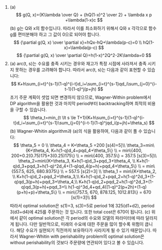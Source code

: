 1. (a)
$$
g(Q, x)={K\lambda \over Q} + {hQ(1-x)^2 \over 2} + \lambda x p +\lambda(1-x)c
$$
(b)
g는 Q와 x의 함수입니다. 따라서 이를 최소화하기 위해서 Q와 x 각각으로 함수 g를 편미분해야 하고 그 값이 0으로 되어야 합니다.
$$
{\partial g(Q, x) \over \partial x}=hQx-hQ+\lambda(p-c)=0 \\
hQ(1-x)=\lambda(p-c)
$$
$$
{\partial g(Q, x) \over \partial Q}=h(1-x)^2Q^2-2K\lambda=0
$$
2. (a) arc(t, s)는 수요를 충족 시키는 경우와 재고가 특정 시점에 사라져서 충족 시키지 못하는 경우를 고려해야 합니다. 따라서 arc(t, s)는 다음과 같이 표현할 수 있습니다:
$$
K+h\sum_{i=t}^{s-1}(1-q)^{i-t}d_i+\sum_{i=t}^{s-1}qd_i\sum_{j=0}^{i-t-1}(1-q)^j(p+jh)
$$
초기 주문 계획이 셋업 되면 변경하지 않으므로, Wagner-Within problem에서 DP algorithm을 활용한 것과 마지막 period부터 backtracking하며 최적의 비용을 구할 수 있습니다.
$$
\theta_t=min_{t \lt s \le T+1}(K+h\sum_{i=t}^{s-1}(1-q)^{i-t}d_i+\sum_{i=t}^{s-1}\sum_{j=0}^{i-t-1}(1-q)^jqd_i(p+jh)+\theta_s)
$$
(b) Wagner-Whitin algorithm과 (a)의 식을 활용하여, 다음과 같이 풀 수 있습니다:
$$
\theta_5 = 0 \\
\theta_4 = K+\theta_5 =200 [s(4)=5]\\
\theta_3=min\{K+\theta_4, K+h(1-q)d_4+pqd_4+\theta_5\} \\
= min\{400, 200+0.2(0.75)175+3(0.25)175\} \\
= min\{400, 357.5\}
= 357.5 [s(3)=5]\\
\theta_2=min\{K+\theta_3, K+h(1-q)d_3+pqd_3+\theta_4, \\
K+h(1-q)d_3+pqd_3+h(1-q)^2d_4+(1-q)qd_4(p+h)+pqd_4+\theta_5\} \\
= min\{557.5, 625, 680.9375\} \\
= 557.5 [s(2)=3] \\
\theta_1 = min\{K+\theta_2, \\
K+h(1-q)d_2+pqd_2+\theta_3,\\
K+h(1-q)d_2+pqd_2+h(1-q)^2d_3+(1-q)qd_3(p+h)+pqd_3+\theta_4,\\
K+h(1-q)d_2+pqd_2+h(1-q)^2d_3+(1-q)qd_3(p+h)+pqd_3+\\
h(1-q)^3d_4+qd_4((1-q)^2(p+2h)+(1-q)(p+h)+p)+\theta_5\} \\
= min\{757.5, 670,  878.125, 1012.813\} = 670 [s(1)=3]\\
$$
따라서 optimal solution은 s(1)=3, s(3)=5로 period 1에 325(d1+d2), period 3(d3+d4)에 425를 주문하는 것 입니다. 또한 total cost은 670이 됩니다.
(c\) 위에서 같이 optimal solution은 각 period의 수요와 모델의 파라미터에 따라 달라지게 됩니다. 다만 일반적으로, 미래의 수요에 대한 주문을 많이 할수록 위험이 큽니다. 해당 수요가 실현되기 직전까지 보유하다가 사라지게 될 수 있기 때문입니다. 따라서 Wagner-Whitin with perishability problem의 optimal solution은 without perishability의 것보다  주문량에 연관되어 있다고 볼 수 있습니다. 
<!--stackedit_data:
eyJoaXN0b3J5IjpbMTA0Nzg5MjAyNiw0Njc4ODAyNzYsNjI5ND
c2NTc2LC0xNjE2MDM2Mzk5LDIxMjE4MDQ0MiwxMTc5NzI2NjAs
LTE3NzE0NDk1ODksMTM1MzY0OTQxNiwxNjUyNDk3MzY5LC02MT
c3NDE3MzMsLTE3NDczMTI2NzcsLTEzODE2NDM5MTEsLTYwOTYw
NTUzOF19
-->